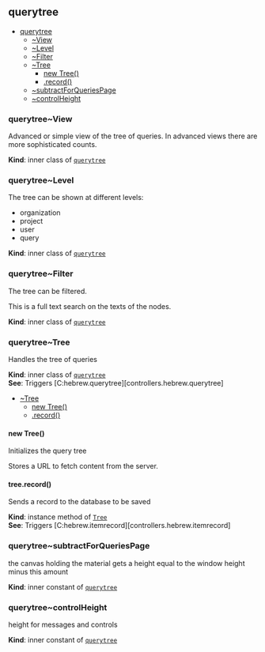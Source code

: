 <a name="module_querytree"></a>

## querytree

* [querytree](#module_querytree)
    * [~View](#module_querytree..View)
    * [~Level](#module_querytree..Level)
    * [~Filter](#module_querytree..Filter)
    * [~Tree](#module_querytree..Tree)
        * [new Tree()](#new_module_querytree..Tree_new)
        * [.record()](#module_querytree..Tree+record)
    * [~subtractForQueriesPage](#module_querytree..subtractForQueriesPage)
    * [~controlHeight](#module_querytree..controlHeight)

<a name="module_querytree..View"></a>

### querytree~View
Advanced or simple view of the tree of queries.
In advanced views there are more sophisticated counts.

**Kind**: inner class of [<code>querytree</code>](#module_querytree)  
<a name="module_querytree..Level"></a>

### querytree~Level
The tree can be shown at different levels:

*   organization
*   project
*   user
*   query

**Kind**: inner class of [<code>querytree</code>](#module_querytree)  
<a name="module_querytree..Filter"></a>

### querytree~Filter
The tree can be filtered.

This is a full text search on the texts of the nodes.

**Kind**: inner class of [<code>querytree</code>](#module_querytree)  
<a name="module_querytree..Tree"></a>

### querytree~Tree
Handles the tree of queries

**Kind**: inner class of [<code>querytree</code>](#module_querytree)  
**See**: Triggers [C:hebrew.querytree][controllers.hebrew.querytree]  

* [~Tree](#module_querytree..Tree)
    * [new Tree()](#new_module_querytree..Tree_new)
    * [.record()](#module_querytree..Tree+record)

<a name="new_module_querytree..Tree_new"></a>

#### new Tree()
Initializes the query tree

Stores a URL to fetch content from the server.

<a name="module_querytree..Tree+record"></a>

#### tree.record()
Sends a record to the database to be saved

**Kind**: instance method of [<code>Tree</code>](#module_querytree..Tree)  
**See**: Triggers [C:hebrew.itemrecord][controllers.hebrew.itemrecord]  
<a name="module_querytree..subtractForQueriesPage"></a>

### querytree~subtractForQueriesPage
the canvas holding the material gets a height equal to
the window height minus this amount

**Kind**: inner constant of [<code>querytree</code>](#module_querytree)  
<a name="module_querytree..controlHeight"></a>

### querytree~controlHeight
height for messages and controls

**Kind**: inner constant of [<code>querytree</code>](#module_querytree)  
